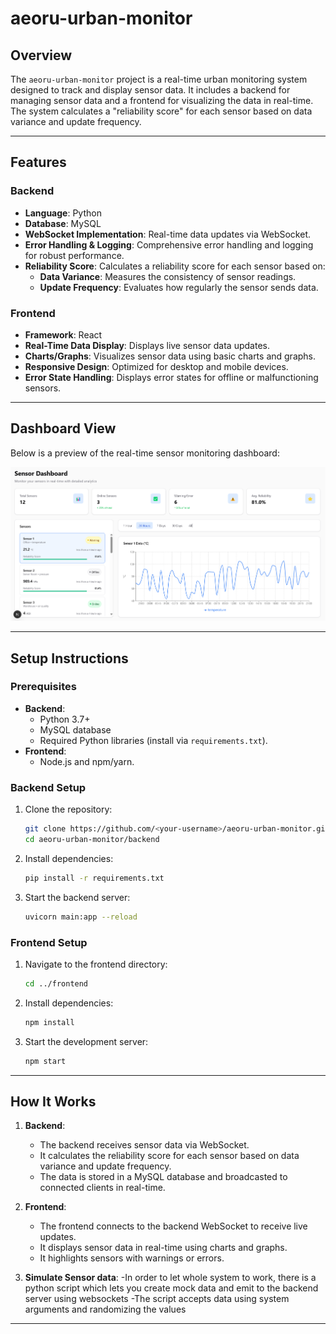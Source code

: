 # aeoru-urban-monitor

## Overview

The `aeoru-urban-monitor` project is a real-time urban monitoring system designed to track and display sensor data. It includes a backend for managing sensor data and a frontend for visualizing the data in real-time. The system calculates a "reliability score" for each sensor based on data variance and update frequency.

---

## Features

### Backend

- **Language**: Python
- **Database**: MySQL
- **WebSocket Implementation**: Real-time data updates via WebSocket.
- **Error Handling & Logging**: Comprehensive error handling and logging for robust performance.
- **Reliability Score**: Calculates a reliability score for each sensor based on:
  - **Data Variance**: Measures the consistency of sensor readings.
  - **Update Frequency**: Evaluates how regularly the sensor sends data.

### Frontend

- **Framework**: React
- **Real-Time Data Display**: Displays live sensor data updates.
- **Charts/Graphs**: Visualizes sensor data using basic charts and graphs.
- **Responsive Design**: Optimized for desktop and mobile devices.
- **Error State Handling**: Displays error states for offline or malfunctioning sensors.

---

## Dashboard View

Below is a preview of the real-time sensor monitoring dashboard:

![Sensor Dashboard](./assets/dashboard-view.png)

---

## Setup Instructions

### Prerequisites

- **Backend**:
  - Python 3.7+
  - MySQL database
  - Required Python libraries (install via `requirements.txt`).
- **Frontend**:
  - Node.js and npm/yarn.

### Backend Setup

1. Clone the repository:

   ```bash
   git clone https://github.com/<your-username>/aeoru-urban-monitor.git
   cd aeoru-urban-monitor/backend
   ```

2. Install dependencies:
   ```bash
   pip install -r requirements.txt
   ```
3. Start the backend server:
   ```bash
   uvicorn main:app --reload
   ```

### Frontend Setup

1. Navigate to the frontend directory:
   ```bash
   cd ../frontend
   ```
2. Install dependencies:
   ```bash
   npm install
   ```
3. Start the development server:
   ```bash
   npm start
   ```

---

## How It Works

1. **Backend**:

   - The backend receives sensor data via WebSocket.
   - It calculates the reliability score for each sensor based on data variance and update frequency.
   - The data is stored in a MySQL database and broadcasted to connected clients in real-time.

2. **Frontend**:

   - The frontend connects to the backend WebSocket to receive live updates.
   - It displays sensor data in real-time using charts and graphs.
   - It highlights sensors with warnings or errors.

3. **Simulate Sensor data**:
   -In order to let whole system to work, there is a python script which lets you create mock data and emit to the backend server using websockets
   -The script accepts data using system arguments and randomizing the values

---
